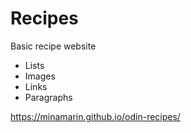 # Recipes

Basic recipe website
- Lists 
- Images 
- Links 
- Paragraphs 

https://minamarin.github.io/odin-recipes/
